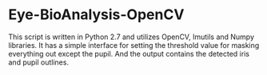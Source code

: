 # Eye-BioAnalysis-OpenCV
This script is written in Python 2.7 and utilizes OpenCV, Imutils and Numpy libraries. It has a simple interface for setting the threshold value for masking everything out except the pupil. And the output contains the detected iris and pupil outlines.
